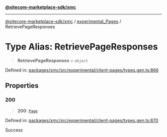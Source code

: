 [**@sitecore-marketplace-sdk/xmc**](../../../../README.md)

***

[@sitecore-marketplace-sdk/xmc](../../../../README.md) / [experimental\_Pages](../README.md) / RetrievePageResponses

# Type Alias: RetrievePageResponses

> **RetrievePageResponses** = `object`

Defined in: [packages/xmc/src/experimental/client-pages/types.gen.ts:866](https://github.com/Sitecore/marketplace-sdk/blob/main/packages/xmc/src/experimental/client-pages/types.gen.ts#L866)

## Properties

### 200

> **200**: [`Page`](Page.md)

Defined in: [packages/xmc/src/experimental/client-pages/types.gen.ts:870](https://github.com/Sitecore/marketplace-sdk/blob/main/packages/xmc/src/experimental/client-pages/types.gen.ts#L870)

Success
